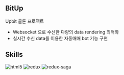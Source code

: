 ## BitUp

Upbit 클론 프로젝트

- Websocket 으로 수신한 다량의 data rendering 최적화
- 실시간 수신 data를 이용한 자동매매 bot 기능 구현

## Skills

<img alt="html5" src ="https://img.shields.io/badge/Html5-E34F26?&style=for-the-badge&logo=html5&logoColor=black"/>
<img alt="redux" src ="https://img.shields.io/badge/Redux-764ABC?&style=for-the-badge&logo=redux&logoColor=black"/>
<img alt="redux-saga" src ="https://img.shields.io/badge/Redux-Saga-999999?&style=for-the-badge&logo=redux-saga&logoColor=black"/>


